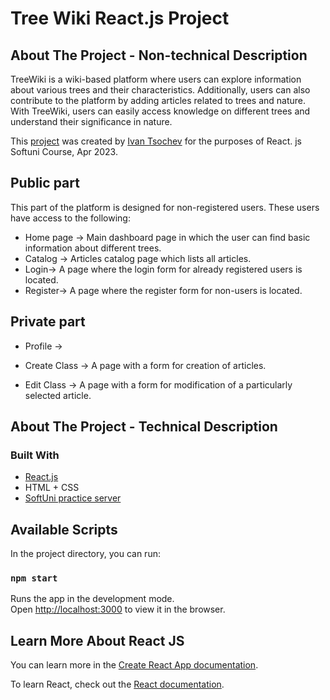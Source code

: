 # Tree Wiki React.js Project

## About The Project - Non-technical Description

TreeWiki is a wiki-based platform where users can explore information about various trees and their characteristics. Additionally, users can also contribute to the platform by adding articles related to trees and nature. With TreeWiki, users can easily access knowledge on different trees and understand their significance in nature.

This [project](https://github.com/IvanTsochev/Softuni-react-exam-defense-TreeWiki/tree/main/tree-wiki) was created by [Ivan Tsochev](https://github.com/IvanTsochev) for the purposes of React. js Softuni Course, Apr 2023.

## Public part

This part of the platform is designed for non-registered users. These users have access to the following:

* Home page -> 
Main dashboard page in which the user can find basic information about different trees.
* Catalog -> 
Articles catalog page which lists all articles.
* Login-> 
A page where the login form for already registered users is located.
* Register-> 
A page where the register form for non-users is located.

## Private part

* Profile -> 


* Create Class -> 
A page with a form for creation of articles.
* Edit Class -> 
A page with a form for modification of a particularly selected article.


## About The Project - Technical Description


### Built With

* [React.js](https://reactjs.org/)
* HTML + CSS
* [SoftUni practice server](https://github.com/softuni-practice-server/softuni-practice-server)


## Available Scripts

In the project directory, you can run:

### `npm start`

Runs the app in the development mode.\
Open [http://localhost:3000](http://localhost:3000) to view it in the browser.


## Learn More About React JS

You can learn more in the [Create React App documentation](https://facebook.github.io/create-react-app/docs/getting-started).

To learn React, check out the [React documentation](https://reactjs.org/).

